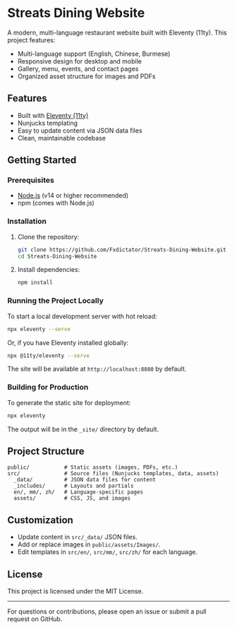 # Streats Dining Website

A modern, multi-language restaurant website built with Eleventy (11ty). This project features:

- Multi-language support (English, Chinese, Burmese)
- Responsive design for desktop and mobile
- Gallery, menu, events, and contact pages
- Organized asset structure for images and PDFs

## Features
- Built with [Eleventy (11ty)](https://www.11ty.dev/)
- Nunjucks templating
- Easy to update content via JSON data files
- Clean, maintainable codebase

## Getting Started

### Prerequisites
- [Node.js](https://nodejs.org/) (v14 or higher recommended)
- npm (comes with Node.js)

### Installation
1. Clone the repository:
   ```sh
   git clone https://github.com/Fxdictator/Streats-Dining-Website.git
   cd Streats-Dining-Website
   ```
2. Install dependencies:
   ```sh
   npm install
   ```

### Running the Project Locally
To start a local development server with hot reload:
```sh
npx eleventy --serve
```
Or, if you have Eleventy installed globally:
```sh
npx @11ty/eleventy --serve
```

The site will be available at `http://localhost:8080` by default.

### Building for Production
To generate the static site for deployment:
```sh
npx eleventy
```
The output will be in the `_site/` directory by default.

## Project Structure
```
public/           # Static assets (images, PDFs, etc.)
src/              # Source files (Nunjucks templates, data, assets)
  _data/          # JSON data files for content
  _includes/      # Layouts and partials
  en/, mm/, zh/   # Language-specific pages
  assets/         # CSS, JS, and images
```

## Customization
- Update content in `src/_data/` JSON files.
- Add or replace images in `public/assets/Images/`.
- Edit templates in `src/en/`, `src/mm/`, `src/zh/` for each language.

## License
This project is licensed under the MIT License.

---

For questions or contributions, please open an issue or submit a pull request on GitHub.
